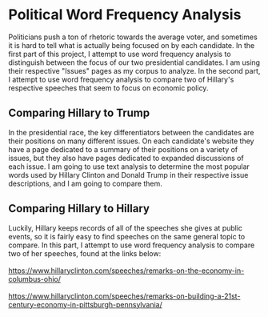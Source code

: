 # Political Word Frequency Analysis
Politicians push a ton of rhetoric towards the average voter, and sometimes it is hard to tell what is actually being focused on by each candidate. In the first part of this project, I attempt to use word frequency analysis to distinguish between the focus of our two presidential candidates. I am using their respective "Issues" pages as my corpus to analyze. In the second part, I attempt to use word frequency analysis to compare two of Hillary's respective speeches that seem to focus on economic policy.
## Comparing Hillary to Trump
In the presidential race, the key differentiators between the candidates are their positions on many different issues. On each candidate's website they have a page dedicated to a summary of their positions on a variety of issues, but they also have pages dedicated to expanded discussions of each issue. I am going to use text analysis to determine the most popular words used by Hillary Clinton and Donald Trump in their respective issue descriptions, and I am going to compare them.
## Comparing Hillary to Hillary
Luckily, Hillary keeps records of all of the speeches she gives at public events, so it is fairly easy to find speeches on the same general topic to compare. In this part, I attempt to use word frequency analysis to compare two of her speeches, found at the links below:
<br />
<br />
https://www.hillaryclinton.com/speeches/remarks-on-the-economy-in-columbus-ohio/
<br />
<br />
https://www.hillaryclinton.com/speeches/remarks-on-building-a-21st-century-economy-in-pittsburgh-pennsylvania/
